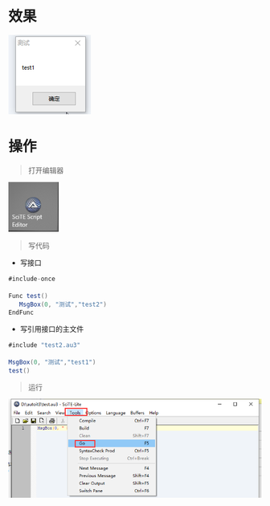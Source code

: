 # 效果

![](image/6-1.gif)

# 操作

> 打开编辑器

![](image/2-2.png)

> 写代码

- 写接口

```java
#include-once

Func test()
   MsgBox(0, "测试","test2")
EndFunc
```

- 写引用接口的主文件

```java
#include "test2.au3"

MsgBox(0, "测试","test1")
test()
```

> 运行

![](image/2-3.png)
